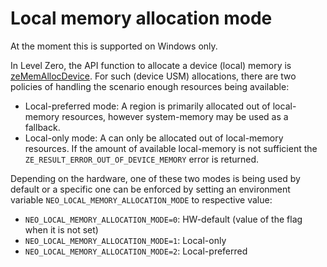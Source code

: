 <!---

Copyright (C) 2025 Intel Corporation

SPDX-License-Identifier: MIT

-->

# Local memory allocation mode

At the moment this is supported on Windows only.

In Level Zero, the API function to allocate a device (local) memory is [zeMemAllocDevice](https://oneapi-src.github.io/level-zero-spec/level-zero/latest/core/api.html#zememallocdevice). For such (device USM) allocations, there are two policies of handling the scenario enough resources being available:
- Local-preferred mode: A region is primarily allocated out of local-memory resources, however system-memory may be used as a fallback.
- Local-only mode: A can only be allocated out of local-memory resources. If the amount of available local-memory is not sufficient the `ZE_RESULT_ERROR_OUT_OF_DEVICE_MEMORY` error is returned.

Depending on the hardware, one of these two modes is being used by default or a specific one can be enforced by setting an environment variable `NEO_LOCAL_MEMORY_ALLOCATION_MODE` to respective value:
- `NEO_LOCAL_MEMORY_ALLOCATION_MODE=0`: HW-default (value of the flag when it is not set)
- `NEO_LOCAL_MEMORY_ALLOCATION_MODE=1`: Local-only
- `NEO_LOCAL_MEMORY_ALLOCATION_MODE=2`: Local-preferred